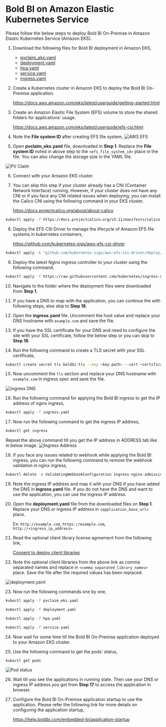 # Bold BI on Amazon Elastic Kubernetes Service
Please follow the below steps to deploy Bold BI On-Premise in Amazon Elastic Kubernetes Service (Amazon EKS).

1. Download the following files for Bold BI deployment in Amazon EKS,

    * [pvclaim_eks.yaml](../deploy/pvclaim_eks.yaml)
    * [deployment.yaml](../deploy/deployment.yaml)
    * [hpa.yaml](../deploy/hpa.yaml)
    * [service.yaml](../deploy/service.yaml)
    * [ingress.yaml](../deploy/ingress.yaml)

2. Create a Kubernetes cluster in Amazon EKS to deploy the Bold BI On-Premise application.

   https://docs.aws.amazon.com/eks/latest/userguide/getting-started.html 

3. Create an Amazon Elastic File System (EFS) volume to store the shared folders for applications’ usage.

   https://docs.aws.amazon.com/eks/latest/userguide/efs-csi.html 

4. Note the **File system ID** after creating EFS file system,
![AWS EFS](images/aws-efs.png)

5. Open **pvclaim_eks.yaml** file, downloaded in **Step 1**. Replace the **File system ID** noted in above step to the `<efs_file_system_id>` place in the file. You can also change the storage size in the YAML file. 

![PV Claim](images/eks_pvclaim.png)

6. Connect with your Amazon EKS cluster.

7. You can skip this step if your cluster already has a CNI (Container Network Interface) running. However, if your cluster does not have any CNI or if you face any CNI related issues when deploying, you can install the Calico CNI using the following command in your EKS cluster.
    
    https://docs.projectcalico.org/about/about-calico

```sh
kubectl apply -f https://docs.projectcalico.org/v3.11/manifests/calico.yaml
```

8. Deploy the EFS CSI Driver to manage the lifecycle of Amazon EFS file systems in kubernetes containers,

    https://github.com/kubernetes-sigs/aws-efs-csi-driver

```sh
kubectl apply -k "github.com/kubernetes-sigs/aws-efs-csi-driver/deploy/kubernetes/overlays/stable/?ref=release-1.0"
```

9. Deploy the latest Nginx ingress controller to your cluster using the following command,

```sh
kubectl apply -f https://raw.githubusercontent.com/kubernetes/ingress-nginx/controller-v0.41.2/deploy/static/provider/aws/deploy.yaml
```

10. Navigate to the folder where the deployment files were downloaded from **Step 1**.

11. If you have a DNS to map with the application, you can continue the with following steps, else skip to **Step 16**. 

12. Open the **ingress.yaml** file. Uncomment the host value and replace your DNS hostname with `example.com` and save the file.

13. If you have the SSL certificate for your DNS and need to configure the site with your SSL certificate, follow the below step or you can skip to **Step 16**.

14. Run the following command to create a TLS secret with your SSL certificate,

```sh
kubectl create secret tls boldbi-tls --key <key-path> --cert <certificate-path>
```

15. Now uncomment the `tls` section and replace your DNS hostname with `example.com` in ingress spec and save the file.

![ingress DNS](images/ingress_yaml.png)

16. Run the following command for applying the Bold BI ingress to get the IP address of nginx ingress,

```sh
kubectl apply -f ingress.yaml
```

17.	Now run the following command to get the ingress IP address,

```sh
kubectl get ingress
```
Repeat the above command till you get the IP address in ADDRESS tab like in below image.
![Ingress Address](images/ingress_address.png) 

18. If you face any issues related to webhook while applying the Bold BI ingress, you can run the following command to remove the webhook validation in nginx ingress,

```sh
kubectl delete -A ValidatingWebhookConfiguration ingress-nginx-admission
```

19.	Note the ingress IP address and map it with your DNS if you have added the DNS in **ingress.yaml** file. If you do not have the DNS and want to use the application, you can use the ingress IP address.

20. Open the **deployment.yaml** file from the downloaded files on **Step 1**. Replace your DNS or ingress IP address in `<application_base_url>` place.
    
    Ex: `http://example.com`, `https://example.com`, `http://<ingress_ip_address>`

21. Read the optional client library license agreement from the following link,

    [Consent to deploy client libraries](../docs/consent-to-deploy-client-libraries.md)

22. Note the optional client libraries from the above link as comma separated names and replace in `<comma_separated_library_names>` place. Save the file after the required values has been replaced.

![deployment.yaml](images/deployment_yaml.png) 

23.	Now run the following commands one by one,

```sh
kubectl apply -f pvclaim_eks.yaml
```

```sh
kubectl apply -f deployment.yaml
```

```sh
kubectl apply -f hpa.yaml
```

```sh
kubectl apply -f service.yaml
```

24.	Now wait for some time till the Bold BI On-Premise application deployed to your Amazon EKS cluster. 

25.	Use the following command to get the pods’ status,

```sh
kubectl get pods
```
![Pod status](images/pod_status.png) 

26. Wait till you see the applications in running state. Then use your DNS or ingress IP address you got from **Step 17** to access the application in browser.

27.	Configure the Bold BI On-Premise application startup to use the application. Please refer the following link for more details on configuring the application startup,
    
    https://help.boldbi.com/embedded-bi/application-startup

